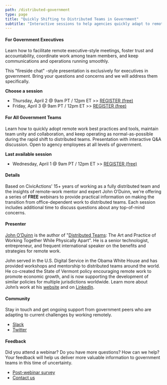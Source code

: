 ```yaml
---
path: /distributed-government
type: page
title: "Quickly Shifting to Distributed Teams in Government"
subtitle: "Interactive sessions to help agencies quickly adapt to remote / telework in response to COVID-19"
---
```


#### For Government Executives

Learn how to facilitate remote executive-style meetings, foster trust and accountability, coordinate work among team members, and keep communications and operations running smoothly. 

This "fireside chat" -style presentation is exclusively for executives in government. Bring your questions and concerns and we will address them specifically.

**Choose a session**   
* Thursday, April 2 @ 9am PT / 12pm ET >> [REGISTER (free)](https://civicactions.zoom.us/meeting/register/uJQqduysqzItgbJnvbkJ2pHTLGCEnhtzGA)
* Friday, April 3 @ 9am PT / 12pm ET >> [REGISTER (free)](https://civicactions.zoom.us/meeting/register/tZUkduCrqzMuioozm4lnVtHgQ5gD9a-1Fw)


#### For All Government Teams

Learn how to quickly adopt remote work best practices and tools, maintain team unity and collaboration, and keep operating as normal-as-possible during the rapid shift to distributed teams. Presentation with interactive Q&A discussion. Open to agency employees at all levels of government.

**Last available session**   
* Wednesday, April 1 @ 9am PT / 12pm ET >> [REGISTER (free)](https://civicactions.zoom.us/meeting/register/upEqdO2trz0tst8IzXRMwj7cdjg9O14P_w)


#### Details

Based on CivicActions' 15+ years of working as a fully distributed team and the insights of remote-work mentor and expert John O’Duinn, we're offering a series of **FREE** webinars to provide practical information on making the transition from office-dependent work to distributed teams. Each session includes additional time to discuss questions about any top-of-mind concerns.  


#### Presenter

[John O’Duinn](https://civicactions.com/team/john-o-duinn) is the author of "[Distributed Teams](https://www.amzn.com/1732254907): The Art and Practice of Working Together While Physically Apart". He is a senior technologist, entrepreneur, and frequent international speaker on the benefits and strategies for remote work.

John served in the U.S. Digital Service in the Obama White House and has provided workshops and mentorship to distributed teams around the world. He co-created the State of Vermont policy encouraging remote work to promote economic growth, and is now supporting the development of similar policies for multiple jurisdictions worldwide. Learn more about John’s work at his [website](http://oduinn.com/) and on [LinkedIn](https://www.linkedin.com/in/joduinn).


#### Community

Stay in touch and get ongoing support from government peers who are adapting to current challenges by working remotely.

* [Slack](https://distributedgov.herokuapp.com/)
* [Twitter](https://twitter.com/DistributedGov)


#### Feedback

Did you attend a webinar? Do you have more questions? How can we help? Your feedback will help us deliver more valuable information to government teams in this time of uncertainty. 

* [Post-webinar survey](https://www.surveymonkey.com/r/distributedgov)
* [Contact us](https://civicactions.com/contact)
